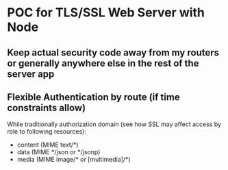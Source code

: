 # POC for TLS/SSL Web Server with Node

Keep actual security code away from my routers or generally anywhere else in the rest of the server app
---
Flexible Authentication by route (if time constraints allow)
---
While traditionally authorization domain (see how SSL may affect access by role to following resources):
<ul>
	<li>content (MIME text/*)</li>
	<li>data (MIME */json or */jsonp)</li>
	<li>media (MIME image/* or [multimedia]/*)</li>
</ul>